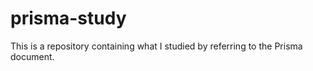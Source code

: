 # prisma-study


This is a repository containing what I studied by referring to the Prisma document.
